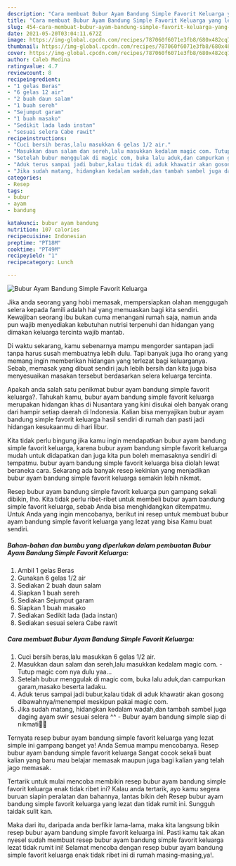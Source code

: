 ```yaml
---
description: "Cara membuat Bubur Ayam Bandung Simple Favorit Keluarga yang lezat Untuk Jualan"
title: "Cara membuat Bubur Ayam Bandung Simple Favorit Keluarga yang lezat Untuk Jualan"
slug: 454-cara-membuat-bubur-ayam-bandung-simple-favorit-keluarga-yang-lezat-untuk-jualan
date: 2021-05-20T03:04:11.672Z
image: https://img-global.cpcdn.com/recipes/787060f6071e3fb8/680x482cq70/bubur-ayam-bandung-simple-favorit-keluarga-foto-resep-utama.jpg
thumbnail: https://img-global.cpcdn.com/recipes/787060f6071e3fb8/680x482cq70/bubur-ayam-bandung-simple-favorit-keluarga-foto-resep-utama.jpg
cover: https://img-global.cpcdn.com/recipes/787060f6071e3fb8/680x482cq70/bubur-ayam-bandung-simple-favorit-keluarga-foto-resep-utama.jpg
author: Caleb Medina
ratingvalue: 4.7
reviewcount: 8
recipeingredient:
- "1 gelas Beras"
- "6 gelas 12 air"
- "2 buah daun salam"
- "1 buah sereh"
- "Sejumput garam"
- "1 buah masako"
- "Sedikit lada lada instan"
- "sesuai selera Cabe rawit"
recipeinstructions:
- "Cuci bersih beras,lalu masukkan 6 gelas 1/2 air."
- "Masukkan daun salam dan sereh,lalu masukkan kedalam magic com. Tutup magic com nya dulu yaa..."
- "Setelah bubur menggulak di magic com, buka lalu aduk,dan campurkan garam,masako beserta ladaku."
- "Aduk terus sampai jadi bubur,kalau tidak di aduk khawatir akan gosong dibawahnya/menempel meskipun pakai magic com."
- "Jika sudah matang, hidangkan kedalam wadah,dan tambah sambel juga daging ayam swir sesuai selera ^^ Bubur ayam bandung simple siap di nikmati🥰🙏"
categories:
- Resep
tags:
- bubur
- ayam
- bandung

katakunci: bubur ayam bandung 
nutrition: 107 calories
recipecuisine: Indonesian
preptime: "PT18M"
cooktime: "PT49M"
recipeyield: "1"
recipecategory: Lunch

---
```



![Bubur Ayam Bandung Simple Favorit Keluarga](https://img-global.cpcdn.com/recipes/787060f6071e3fb8/680x482cq70/bubur-ayam-bandung-simple-favorit-keluarga-foto-resep-utama.jpg)

Jika anda seorang yang hobi memasak, mempersiapkan olahan menggugah selera kepada famili adalah hal yang memuaskan bagi kita sendiri. Kewajiban seorang ibu bukan cuma menangani rumah saja, namun anda pun wajib menyediakan kebutuhan nutrisi terpenuhi dan hidangan yang dimakan keluarga tercinta wajib mantab.

Di waktu  sekarang, kamu sebenarnya mampu mengorder santapan jadi tanpa harus susah membuatnya lebih dulu. Tapi banyak juga lho orang yang memang ingin memberikan hidangan yang terlezat bagi keluarganya. Sebab, memasak yang dibuat sendiri jauh lebih bersih dan kita juga bisa menyesuaikan masakan tersebut berdasarkan selera keluarga tercinta. 



Apakah anda salah satu penikmat bubur ayam bandung simple favorit keluarga?. Tahukah kamu, bubur ayam bandung simple favorit keluarga merupakan hidangan khas di Nusantara yang kini disukai oleh banyak orang dari hampir setiap daerah di Indonesia. Kalian bisa menyajikan bubur ayam bandung simple favorit keluarga hasil sendiri di rumah dan pasti jadi hidangan kesukaanmu di hari libur.

Kita tidak perlu bingung jika kamu ingin mendapatkan bubur ayam bandung simple favorit keluarga, karena bubur ayam bandung simple favorit keluarga mudah untuk didapatkan dan juga kita pun boleh memasaknya sendiri di tempatmu. bubur ayam bandung simple favorit keluarga bisa diolah lewat beraneka cara. Sekarang ada banyak resep kekinian yang menjadikan bubur ayam bandung simple favorit keluarga semakin lebih nikmat.

Resep bubur ayam bandung simple favorit keluarga pun gampang sekali dibikin, lho. Kita tidak perlu ribet-ribet untuk membeli bubur ayam bandung simple favorit keluarga, sebab Anda bisa menghidangkan ditempatmu. Untuk Anda yang ingin mencobanya, berikut ini resep untuk membuat bubur ayam bandung simple favorit keluarga yang lezat yang bisa Kamu buat sendiri.

<!--inarticleads1-->

##### Bahan-bahan dan bumbu yang diperlukan dalam pembuatan Bubur Ayam Bandung Simple Favorit Keluarga:

1. Ambil 1 gelas Beras
1. Gunakan 6 gelas 1/2 air
1. Sediakan 2 buah daun salam
1. Siapkan 1 buah sereh
1. Sediakan Sejumput garam
1. Siapkan 1 buah masako
1. Sediakan Sedikit lada (lada instan)
1. Sediakan sesuai selera Cabe rawit




<!--inarticleads2-->

##### Cara membuat Bubur Ayam Bandung Simple Favorit Keluarga:

1. Cuci bersih beras,lalu masukkan 6 gelas 1/2 air.
1. Masukkan daun salam dan sereh,lalu masukkan kedalam magic com. - Tutup magic com nya dulu yaa...
1. Setelah bubur menggulak di magic com, buka lalu aduk,dan campurkan garam,masako beserta ladaku.
1. Aduk terus sampai jadi bubur,kalau tidak di aduk khawatir akan gosong dibawahnya/menempel meskipun pakai magic com.
1. Jika sudah matang, hidangkan kedalam wadah,dan tambah sambel juga daging ayam swir sesuai selera ^^ - Bubur ayam bandung simple siap di nikmati🥰🙏




Ternyata resep bubur ayam bandung simple favorit keluarga yang lezat simple ini gampang banget ya! Anda Semua mampu mencobanya. Resep bubur ayam bandung simple favorit keluarga Sangat cocok sekali buat kalian yang baru mau belajar memasak maupun juga bagi kalian yang telah jago memasak.

Tertarik untuk mulai mencoba membikin resep bubur ayam bandung simple favorit keluarga enak tidak ribet ini? Kalau anda tertarik, ayo kamu segera buruan siapin peralatan dan bahannya, lantas bikin deh Resep bubur ayam bandung simple favorit keluarga yang lezat dan tidak rumit ini. Sungguh taidak sulit kan. 

Maka dari itu, daripada anda berfikir lama-lama, maka kita langsung bikin resep bubur ayam bandung simple favorit keluarga ini. Pasti kamu tak akan nyesel sudah membuat resep bubur ayam bandung simple favorit keluarga lezat tidak rumit ini! Selamat mencoba dengan resep bubur ayam bandung simple favorit keluarga enak tidak ribet ini di rumah masing-masing,ya!.

